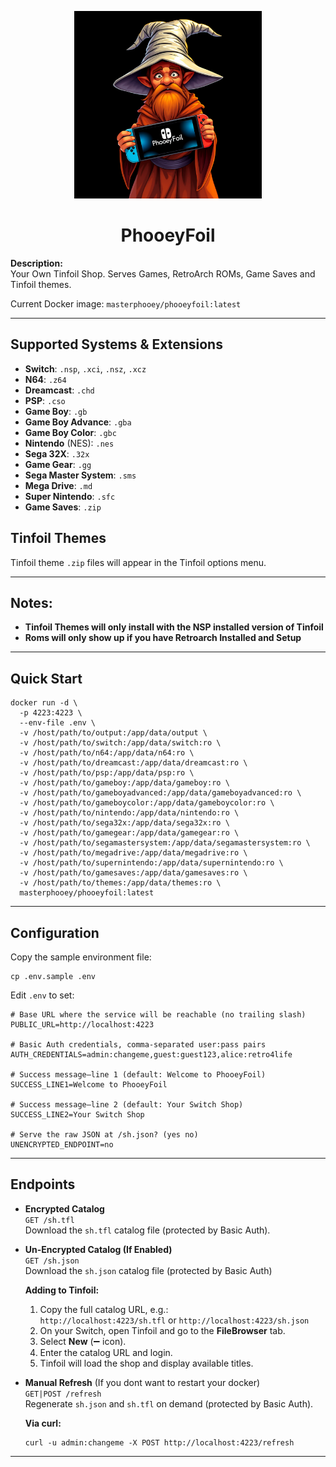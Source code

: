 <p align="center">
  <img src="https://raw.githubusercontent.com/MasterPhooey/PhooeyFoil/refs/heads/main/images/phooeyfoil.png" alt="PhooeyFoil Logo" width="300">
</p>

<h1 align="center">PhooeyFoil</h1>


**Description:**  
Your Own Tinfoil Shop. Serves Games, RetroArch ROMs, Game Saves and Tinfoil themes.

Current Docker image: `masterphooey/phooeyfoil:latest`

---

## Supported Systems & Extensions

- **Switch**: `.nsp`, `.xci`, `.nsz`, `.xcz`  
- **N64**: `.z64`  
- **Dreamcast**: `.chd`  
- **PSP**: `.cso`  
- **Game Boy**: `.gb`  
- **Game Boy Advance**: `.gba`  
- **Game Boy Color**: `.gbc`  
- **Nintendo** (NES): `.nes`  
- **Sega 32X**: `.32x`  
- **Game Gear**: `.gg`  
- **Sega Master System**: `.sms`  
- **Mega Drive**: `.md`  
- **Super Nintendo**: `.sfc`  
- **Game Saves**: `.zip`  

## Tinfoil Themes

Tinfoil theme `.zip` files will appear in the Tinfoil options menu.

---
## Notes:

- **Tinfoil Themes will only install with the NSP installed version of Tinfoil**
- **Roms will only show up if you have Retroarch Installed and Setup**
---
## Quick Start

```
docker run -d \
  -p 4223:4223 \
  --env-file .env \
  -v /host/path/to/output:/app/data/output \
  -v /host/path/to/switch:/app/data/switch:ro \
  -v /host/path/to/n64:/app/data/n64:ro \
  -v /host/path/to/dreamcast:/app/data/dreamcast:ro \
  -v /host/path/to/psp:/app/data/psp:ro \
  -v /host/path/to/gameboy:/app/data/gameboy:ro \
  -v /host/path/to/gameboyadvanced:/app/data/gameboyadvanced:ro \
  -v /host/path/to/gameboycolor:/app/data/gameboycolor:ro \
  -v /host/path/to/nintendo:/app/data/nintendo:ro \
  -v /host/path/to/sega32x:/app/data/sega32x:ro \
  -v /host/path/to/gamegear:/app/data/gamegear:ro \
  -v /host/path/to/segamastersystem:/app/data/segamastersystem:ro \
  -v /host/path/to/megadrive:/app/data/megadrive:ro \
  -v /host/path/to/supernintendo:/app/data/supernintendo:ro \
  -v /host/path/to/gamesaves:/app/data/gamesaves:ro \
  -v /host/path/to/themes:/app/data/themes:ro \
  masterphooey/phooeyfoil:latest
```

---

## Configuration

Copy the sample environment file:

```
cp .env.sample .env
```

Edit `.env` to set:

```
# Base URL where the service will be reachable (no trailing slash)
PUBLIC_URL=http://localhost:4223

# Basic Auth credentials, comma-separated user:pass pairs
AUTH_CREDENTIALS=admin:changeme,guest:guest123,alice:retro4life

# Success message—line 1 (default: Welcome to PhooeyFoil)
SUCCESS_LINE1=Welcome to PhooeyFoil

# Success message—line 2 (default: Your Switch Shop)
SUCCESS_LINE2=Your Switch Shop

# Serve the raw JSON at /sh.json? (yes no)
UNENCRYPTED_ENDPOINT=no
```

---

## Endpoints

- **Encrypted Catalog**  
  `GET /sh.tfl`  
  Download the `sh.tfl` catalog file (protected by Basic Auth).
  
- **Un-Encrypted Catalog (If Enabled)**  
  `GET /sh.json`  
  Download the `sh.json` catalog file (protected by Basic Auth)
  
  **Adding to Tinfoil:**  
  1. Copy the full catalog URL, e.g.:  
     `http://localhost:4223/sh.tfl`
     or
     `http://localhost:4223/sh.json` 
  3. On your Switch, open Tinfoil and go to the **FileBrowser** tab.  
  4. Select **New** (➖ icon). 
  5. Enter the catalog URL and login.  
  6. Tinfoil will load the shop and display available titles.

- **Manual Refresh** (If you dont want to restart your docker)  
  `GET|POST /refresh`  
  Regenerate `sh.json` and `sh.tfl` on demand (protected by Basic Auth).

  **Via curl:**   
  ```
  curl -u admin:changeme -X POST http://localhost:4223/refresh
  ```


---
